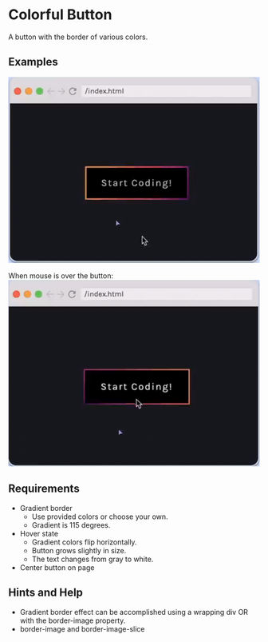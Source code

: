 # Colorful Button

A button with the border of various colors.

## Examples

![ColorFul Button Without Hover](/colorfulButton/ColorFulButtonWithOutHover.png)

When mouse is over the button:
![ColorFul Button](/colorfulButton/ColorFulButton.png )

## Requirements

- Gradient border
  - Use provided colors or choose your own.
  - Gradient is 115 degrees.
- Hover state
  - Gradient colors flip horizontally.
  - Button grows slightly in size.
  - The text changes from gray to white.
- Center button on page

## Hints and Help

- Gradient border effect can be accomplished using a wrapping div OR with the border-image property.
- border-image and border-image-slice
